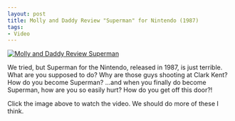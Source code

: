 ```yaml
---
layout: post
title: Molly and Daddy Review "Superman" for Nintendo (1987)
tags:
- Video
---
```


[![Molly and Daddy Review Superman](/public/images/molly_daddy_superman_review.jpg)](https://www.youtube.com/watch?v=Rwri8S26ElY)

We tried, but Superman for the Nintendo, released in 1987, is just terrible. What are you supposed to do? Why are those guys shooting at Clark Kent? How do you become Superman? ...and when you finally do become Superman, how are you so easily hurt? How do you get off this door?!

Click the image above to watch the video. We should do more of these I think.